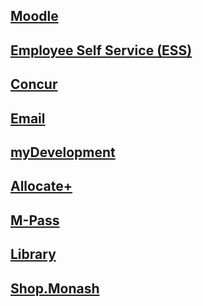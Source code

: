 ## [Moodle](http://moodle.vle.monash.edu/my/)
## [Employee Self Service (ESS)](https://eservices.monash.edu.au/irj/portal)
## [Concur](https://my.monash.edu.au/services/travel-and-expense/)
## [Email](http://mail.google.com/a/monash.edu)
## [myDevelopment](https://monash.csod.com/samldefault.aspx)
## [Allocate+](http://www.monash.edu/timetables/login.html)
## [M-Pass](https://monash-sp.blackboard.com/eAccounts/AccountSummary.aspx)
## [Library](http://www.monash.edu/library)
## [Shop.Monash](https://shop.monash.edu/monash-sso/idp/login/)
